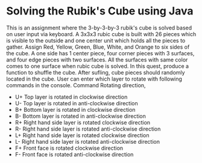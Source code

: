 # Solving the Rubik's Cube using Java

This is an assignment where the 3-by-3-by-3 rubik's cube is solved based on user input via keyboard. A 3x3x3 rubic cube is built with 26 pieces which is visible to the outside and one center unit which holds all the pieces to gather. Assign Red, Yellow, Green, Blue, White, and Orange to six sides of the cube. A one side has 1 center piece, four corner pieces with 3 surfaces, and four edge pieces with two surfaces. All the surfaces with same color comes to one surface when rubic cube is solved. In this quest, produce a function to shuffle the cube. After sufling, cube pieces should randomly located in the cube. User can enter which layer to rotate with following commands in the console. Command Rotating direction,

- U+ Top layer is rotated in clockwise direction
- U- Top layer is rotated in anti-clockwise direction
- B+ Bottom layer is rotated in clockwise direction
- B- Bottom layer is rotated in anti-clockwise direction
- R+ Right hand side layer is rotated clockwise direction
- R- Right hand side layer is rotated anti-clockwise direction
- L+ Right hand side layer is rotated clockwise direction
- L- Right hand side layer is rotated anti-clockwise direction
- F+ Front face is rotated clockwise direction
- F- Front face is rotated anti-clockwise direction
